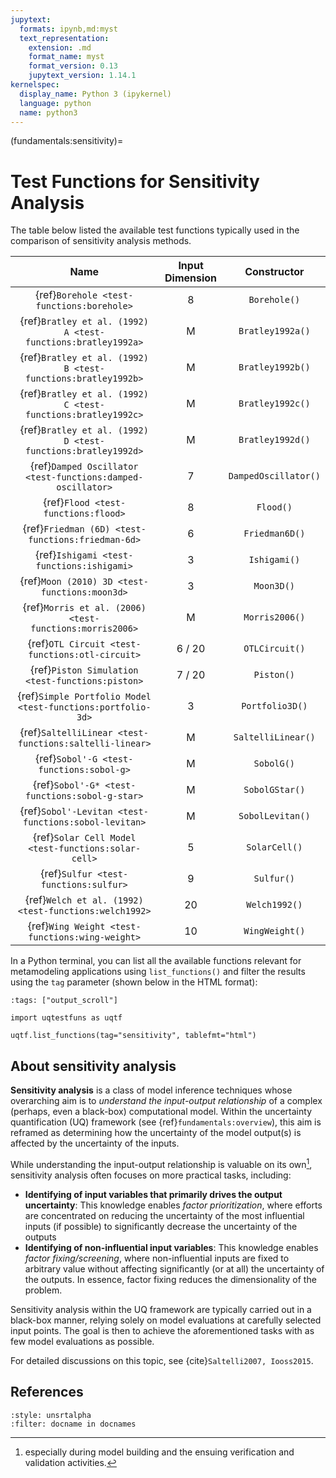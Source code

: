 ```yaml
---
jupytext:
  formats: ipynb,md:myst
  text_representation:
    extension: .md
    format_name: myst
    format_version: 0.13
    jupytext_version: 1.14.1
kernelspec:
  display_name: Python 3 (ipykernel)
  language: python
  name: python3
---
```


(fundamentals:sensitivity)=
# Test Functions for Sensitivity Analysis

The table below listed the available test functions typically used
in the comparison of sensitivity analysis methods.

|                             Name                             | Input Dimension |     Constructor      |
|:------------------------------------------------------------:|:---------------:|:--------------------:|
|          {ref}`Borehole <test-functions:borehole>`           |        8        |     `Borehole()`     |
| {ref}`Bratley et al. (1992) A <test-functions:bratley1992a>` |        M        |   `Bratley1992a()`   |
| {ref}`Bratley et al. (1992) B <test-functions:bratley1992b>` |        M        |   `Bratley1992b()`   |
| {ref}`Bratley et al. (1992) C <test-functions:bratley1992c>` |        M        |   `Bratley1992c()`   |
| {ref}`Bratley et al. (1992) D <test-functions:bratley1992d>` |        M        |   `Bratley1992d()`   |
| {ref}`Damped Oscillator <test-functions:damped-oscillator>`  |        7        | `DampedOscillator()` |
|             {ref}`Flood <test-functions:flood>`              |        8        |      `Flood()`       |
|      {ref}`Friedman (6D) <test-functions:friedman-6d>`       |        6        |    `Friedman6D()`    |
|          {ref}`Ishigami <test-functions:ishigami>`           |        3        |     `Ishigami()`     |
|        {ref}`Moon (2010) 3D <test-functions:moon3d>`         |        3        |      `Moon3D()`      |
|   {ref}`Morris et al. (2006) <test-functions:morris2006>`    |        M        |    `Morris2006()`    |
|       {ref}`OTL Circuit <test-functions:otl-circuit>`        |     6 / 20      |    `OTLCircuit()`    |
|       {ref}`Piston Simulation <test-functions:piston>`       |     7 / 20      |      `Piston()`      |
| {ref}`Simple Portfolio Model <test-functions:portfolio-3d>`  |        3        |   `Portfolio3D()`    |
|    {ref}`SaltelliLinear <test-functions:saltelli-linear>`    |        M        |  `SaltelliLinear()`  |
|           {ref}`Sobol'-G <test-functions:sobol-g>`           |        M        |      `SobolG()`      |
|        {ref}`Sobol'-G* <test-functions:sobol-g-star>`        |        M        |    `SobolGStar()`    |
|     {ref}`Sobol'-Levitan <test-functions:sobol-levitan>`     |        M        |   `SobolLevitan()`   |
|     {ref}`Solar Cell Model <test-functions:solar-cell>`      |        5        |    `SolarCell()`     |
|            {ref}`Sulfur <test-functions:sulfur>`             |        9        |      `Sulfur()`      |
|    {ref}`Welch et al. (1992) <test-functions:welch1992>`     |       20        |    `Welch1992()`     |
|       {ref}`Wing Weight <test-functions:wing-weight>`        |       10        |    `WingWeight()`    |

In a Python terminal, you can list all the available functions relevant
for metamodeling applications using ``list_functions()``
and filter the results  using the ``tag`` parameter
(shown below in the HTML format):

```{code-cell} ipython3
:tags: ["output_scroll"]

import uqtestfuns as uqtf

uqtf.list_functions(tag="sensitivity", tablefmt="html")
```

## About sensitivity analysis

**Sensitivity analysis** is a class of model inference techniques
whose overarching aim is to _understand the input-output relationship_
of a complex (perhaps, even a black-box) computational model.
Within the uncertainty quantification (UQ) framework
(see {ref}`fundamentals:overview`), this aim is reframed as determining
how the uncertainty of the model output(s) is affected
by the uncertainty of the inputs.

While understanding the input-output relationship is valuable on its own[^model-building],
sensitivity analysis often focuses on more practical tasks, including:

- **Identifying of input variables that primarily drives the output uncertainty**:
  This knowledge enables _factor prioritization_, where efforts are concentrated
  on reducing the uncertainty of the most influential inputs (if possible)
  to significantly decrease the uncertainty of the outputs
- **Identifying of non-influential input variables**:
  This knowledge enables _factor fixing/screening_, where non-influential
  inputs are fixed to arbitrary value without 
  affecting significantly (or at all) the uncertainty of the outputs.
  In essence, factor fixing reduces the dimensionality of the problem.

Sensitivity analysis within the UQ framework are typically carried out in
a black-box manner, relying solely on model evaluations at carefully
selected input points.
The goal is then to achieve the aforementioned tasks with as few model
evaluations as possible.

For detailed discussions on this topic, see {cite}`Saltelli2007, Iooss2015`.

## References

```{bibliography}
:style: unsrtalpha
:filter: docname in docnames
```

[^model-building]: especially during model building and the ensuing verification
and validation activities.
